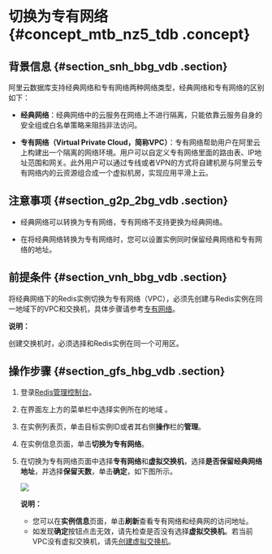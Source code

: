 # 切换为专有网络 {#concept_mtb_nz5_tdb .concept}

## 背景信息 {#section_snh_bbg_vdb .section}

阿里云数据库支持经典网络和专有网络两种网络类型，经典网络和专有网络的区别如下：

-   **经典网络**：经典网络中的云服务在网络上不进行隔离，只能依靠云服务自身的安全组或白名单策略来阻挡非法访问。

-   **专有网络（Virtual Private Cloud，简称VPC）**：专有网络帮助用户在阿里云上构建出一个隔离的网络环境。用户可以自定义专有网络里面的路由表、IP地址范围和网关。此外用户可以通过专线或者VPN的方式将自建机房与阿里云专有网络内的云资源组合成一个虚拟机房，实现应用平滑上云。


## 注意事项 {#section_g2p_2bg_vdb .section}

-   经典网络可以转换为专有网络，专有网络不支持更换为经典网络。

-   在将经典网络转换为专有网络时，您可以设置实例同时保留经典网络和专有网络的地址。


## 前提条件 {#section_vnh_bbg_vdb .section}

将经典网络下的Redis实例切换为专有网络（VPC），必须先创建与Redis实例在同一地域下的VPC和交换机，具体步骤请参考[专有网络](https://help.aliyun.com/document_detail/65398.html)。

**说明：** 

创建交换机时，必须选择和Redis实例在同一个可用区。

## 操作步骤 {#section_gfs_hbg_vdb .section}

1.  登录[Redis管理控制台](https://kvstore.console.aliyun.com/)。
2.  在界面左上方的菜单栏中选择实例所在的地域 。
3.  在实例列表页，单击目标实例ID或者其右侧**操作**栏的**管理**。
4.  在实例信息页面，单击**切换为专有网络**。
5.  在切换为专有网络页面中选择**专有网络**和**虚拟交换机**，选择**是否保留经典网络地址**，并选择**保留天数**，单击**确定**，如下图所示。

    ![](http://static-aliyun-doc.oss-cn-hangzhou.aliyuncs.com/assets/img/3140/15481427271960_zh-CN.png)

    **说明：** 

    -   您可以在**实例信息**页面，单击**刷新**查看专有网络和经典网的访问地址。
    -   如发现**确定**按钮点击无效，请先检查是否没有选择**虚拟交换机**。若当前VPC没有虚拟交换机，请先[创建虚拟交换机](https://help.aliyun.com/video_detail/54651.html)。

